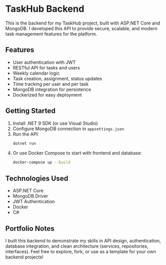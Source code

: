 # TaskHub Backend

This is the backend for my TaskHub project, built with ASP.NET Core and MongoDB. I developed this API to provide secure, scalable, and modern task management features for the platform.

## Features

-   User authentication with JWT
-   RESTful API for tasks and users
-   Weekly calendar logic
-   Task creation, assignment, status updates
-   Time tracking per user and per task
-   MongoDB integration for persistence
-   Dockerized for easy deployment

## Getting Started

1. Install .NET 9 SDK (or use Visual Studio)
2. Configure MongoDB connection in `appsettings.json`
3. Run the API:
    ```bash
    dotnet run
    ```
4. Or use Docker Compose to start with frontend and database:
    ```bash
    docker-compose up --build
    ```

## Technologies Used

-   ASP.NET Core
-   MongoDB.Driver
-   JWT Authentication
-   Docker
-   C#

## Portfolio Notes

I built this backend to demonstrate my skills in API design, authentication, database integration, and clean architecture (services, repositories, interfaces). Feel free to explore, fork, or use as a template for your own backend projects!
